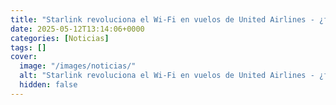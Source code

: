 ```yaml
---
title: "Starlink revoluciona el Wi-Fi en vuelos de United Airlines - ¿fin del modo avión?"
date: 2025-05-12T13:14:06+0000
categories: [Noticias]
tags: []
cover:
  image: "/images/noticias/"
  alt: "Starlink revoluciona el Wi-Fi en vuelos de United Airlines - ¿fin del modo avión?"
  hidden: false
---
```



